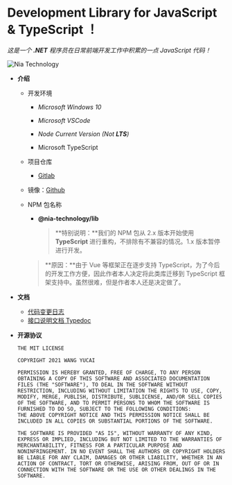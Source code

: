 

# Development Library for JavaScript & TypeScript ！

*这是一个 **.NET** 程序员在日常前端开发工作中积累的一点 JavaScript 代码！*



![Nia Technology](https://s.gravatar.com/avatar/f07a1c3955bf494057b12b23373b9bd6?s=128)



- **介绍**

  - 开发环境

    - *Microsoft Windows 10*

    - *Microsoft VSCode*

    - *Node Current Version (Not **LTS**)*

    - Microsoft TypeScript

  - 项目仓库

    - [Gitlab](https://gitlab.com/NiaTechnologyLtd/javascript-library)
  - 镜像：[Github](https://github.com/NiaTechnologyLtd/javascript-library)
  
  - NPM 包名称

    - **@nia-technology/lib**

      > **特别说明：**我们的 NPM 包从 2.x 版本开始使用 **TypeScript** 进行重构，不排除有不兼容的情况。1.x 版本暂停进行开发。
    >**原因：**由于 Vue 等框架正在逐步支持 TypeScript，为了今后的开发工作方便，因此作者本人决定将此类库迁移到 TypeScript 框架支持中。虽然很难，但是作者本人还是决定做了。
  
- **文档**

  - [代码变更日志](https://niatechnologyltd.github.io/javascript-library/CHANGELOG.md)
  - [接口说明文档 Typedoc](https://niatechnologyltd.github.io/javascript-library/docs/api/index.html)

- **开源协议**

  ```
  THE MIT LICENSE
  
  COPYRIGHT 2021 WANG YUCAI
  
  PERMISSION IS HEREBY GRANTED, FREE OF CHARGE, TO ANY PERSON OBTAINING A COPY OF THIS SOFTWARE AND ASSOCIATED DOCUMENTATION FILES (THE "SOFTWARE"), TO DEAL IN THE SOFTWARE WITHOUT RESTRICTION, INCLUDING WITHOUT LIMITATION THE RIGHTS TO USE, COPY, MODIFY, MERGE, PUBLISH, DISTRIBUTE, SUBLICENSE, AND/OR SELL COPIES OF THE SOFTWARE, AND TO PERMIT PERSONS TO WHOM THE SOFTWARE IS FURNISHED TO DO SO, SUBJECT TO THE FOLLOWING CONDITIONS:
  THE ABOVE COPYRIGHT NOTICE AND THIS PERMISSION NOTICE SHALL BE INCLUDED IN ALL COPIES OR SUBSTANTIAL PORTIONS OF THE SOFTWARE.
  
  THE SOFTWARE IS PROVIDED "AS IS", WITHOUT WARRANTY OF ANY KIND, EXPRESS OR IMPLIED, INCLUDING BUT NOT LIMITED TO THE WARRANTIES OF MERCHANTABILITY, FITNESS FOR A PARTICULAR PURPOSE AND NONINFRINGEMENT. IN NO EVENT SHALL THE AUTHORS OR COPYRIGHT HOLDERS BE LIABLE FOR ANY CLAIM, DAMAGES OR OTHER LIABILITY, WHETHER IN AN ACTION OF CONTRACT, TORT OR OTHERWISE, ARISING FROM, OUT OF OR IN CONNECTION WITH THE SOFTWARE OR THE USE OR OTHER DEALINGS IN THE SOFTWARE.
  ```

  